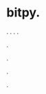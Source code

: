 # bitpy.
.
.
.
.












.






















































.
























.























.
